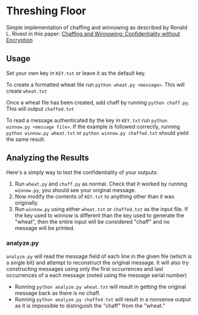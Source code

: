 # Threshing Floor

Simple implementation of chaffing and winnowing as described by Ronald L. Rivest in this paper: [Chaffing and Winnowing: Confidentiality without Encryption](https://people.csail.mit.edu/rivest/pubs/Riv98a.pdf)

## Usage

Set your own key in `KEY.txt` or leave it as the default key.

To create a formatted wheat file run `python wheat.py <message>`. This will create `wheat.txt`

Once a wheat file has been created, add chaff by running `python chaff.py`. This will output `chaffed.txt`

To read a message authenticated by the key in `KEY.txt` run `python winnow.py <message file>`. If the example is followed correctly, running `python winnow.py wheat.txt` or `python winnow.py chaffed.txt` should yield the same result.

## Analyzing the Results

Here's a simply way to test the confidentiality of your outputs:
1. Run `wheat.py` and `chaff.py` as normal. Check that it worked by running `winnow.py`, you should see your original message.
2. Now modify the contents of `KEY.txt` to anything other than it was originally.
3. Run `winnow.py` using either `wheat.txt` or `chaffed.txt` as the input file. If the key used to winnow is different than the key used to generate the "wheat", then the entire input will be considered "chaff" and no message will be printed.

### analyze.py

`analyze.py` will read the message field of each line in the given file (which is a single bit) and attempt to reconstruct the original message. It will also try constructing messages using only the first occurrences and last occurrences of a each message (noted using the message serial number)
* Running `python analyze.py wheat.txt` will result in getting the original message back as there is no chaff.
* Running `python analyze.py chaffed.txt` will result in a nonsense output as it is impossible to distinguish the "chaff" from the "wheat."
